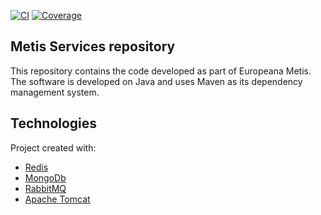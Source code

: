 [![CI](https://github.com/europeana/metis-framework/actions/workflows/ci.yml/badge.svg)](https://github.com/europeana/metis-framework/actions/workflows/ci.yml)
[![Coverage](https://sonarcloud.io/api/project_badges/measure?project=europeana_metis-framework&metric=coverage)](https://sonarcloud.io/summary/new_code?id=europeana_metis-framework)

## Metis Services repository

This repository contains the code developed as part of Europeana Metis.  
The software is developed on Java and uses Maven as its dependency management system.

## Technologies

Project created with:

* [Redis](https://redis.io/)
* [MongoDb](https://www.mongodb.com/)
* [RabbitMQ](https://www.rabbitmq.com/)
* [Apache Tomcat](https://tomcat.apache.org/)
